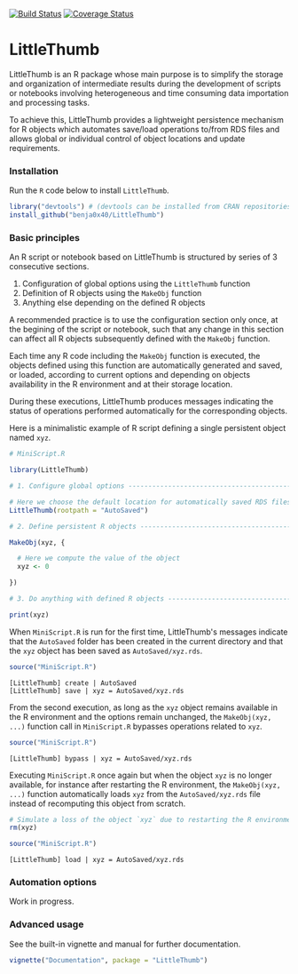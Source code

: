 [![Build Status](https://travis-ci.com/benja0x40/LittleThumb.svg?token=pShgRyyyZbvkbZAsmdMo&branch=master)](https://travis-ci.com/benja0x40/LittleThumb)
[![Coverage Status](https://codecov.io/gh/benja0x40/LittleThumb/branch/master/graph/badge.svg)](https://codecov.io/gh/benja0x40/LittleThumb)

LittleThumb
================================================================================

LittleThumb is an R package whose main purpose is to simplify the storage and
organization of intermediate results during the development of scripts
or notebooks involving heterogeneous and time consuming data importation
and processing tasks.

To achieve this, LittleThumb provides a lightweight persistence mechanism for
R objects which automates save/load operations to/from RDS files and allows
global or individual control of object locations and update requirements.

### <a name="install"></a>Installation

Run the `R` code below to install `LittleThumb`.

```R
library("devtools") # (devtools can be installed from CRAN repositories)
install_github("benja0x40/LittleThumb")
```

### <a name="basics"></a>Basic principles

An R script or notebook based on LittleThumb is structured by series of 3
consecutive sections.

  1. Configuration of global options using the `LittleThumb` function
  2. Definition of R objects using the `MakeObj` function
  3. Anything else depending on the defined R objects

A recommended practice is to use the configuration section only once, 
at the begining of the script or notebook, such that any change in this section
can affect all R objects subsequently defined with the `MakeObj` function.

Each time any R code including the `MakeObj` function is executed, the objects
defined using this function are automatically generated and saved, or loaded,
according to current options and depending on objects availability in the R
environment and at their storage location.

During these executions, LittleThumb produces messages indicating the status
of operations performed automatically for the corresponding objects.

Here is a minimalistic example of R script defining a single persistent object
named `xyz`.

```R
# MiniScript.R

library(LittleThumb)

# 1. Configure global options --------------------------------------------------

# Here we choose the default location for automatically saved RDS files
LittleThumb(rootpath = "AutoSaved")

# 2. Define persistent R objects -----------------------------------------------

MakeObj(xyz, {

  # Here we compute the value of the object
  xyz <- 0

})

# 3. Do anything with defined R objects ----------------------------------------

print(xyz)
```

When `MiniScript.R` is run for the first time, LittleThumb's messages indicate
that the `AutoSaved` folder has been created in the current directory
and that the `xyz` object has been saved as `AutoSaved/xyz.rds`.

```R
source("MiniScript.R")
```

    [LittleThumb] create | AutoSaved
    [LittleThumb] save | xyz = AutoSaved/xyz.rds

From the second execution, as long as the `xyz` object remains available
in the R environment and the options remain unchanged, the `MakeObj(xyz, ...)`
function call in `MiniScript.R` bypasses operations related to `xyz`.

```R
source("MiniScript.R")
```

    [LittleThumb] bypass | xyz = AutoSaved/xyz.rds

Executing `MiniScript.R` once again but when the object `xyz` is no longer
available, for instance after restarting the R environment,
the `MakeObj(xyz, ...)` function automatically loads `xyz` from
the `AutoSaved/xyz.rds` file instead of recomputing this object from scratch.

```R
# Simulate a loss of the object `xyz` due to restarting the R environment
rm(xyz)

source("MiniScript.R")
```

    [LittleThumb] load | xyz = AutoSaved/xyz.rds

### Automation options

Work in progress.

### Advanced usage

See the built-in vignette and manual for further documentation.

```R
vignette("Documentation", package = "LittleThumb")
```
